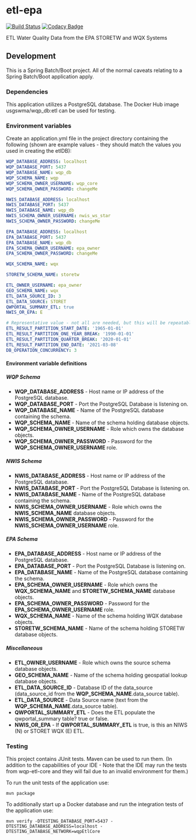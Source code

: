 # etl\-epa

[![Build Status](https://travis-ci.org/NWQMC/etl-epa.svg?branch=postgres)](https://travis-ci.org/NWQMC/etl-epa)
[![Codacy Badge](https://api.codacy.com/project/badge/Grade/70a8902cbf5c4b2ebf622fa0a42df585)](https://app.codacy.com/app/usgs_wma_dev/etl-epa?utm_source=github.com&utm_medium=referral&utm_content=NWQMC/etl-epa&utm_campaign=Badge_Grade_Dashboard)

ETL Water Quality Data from the EPA STORETW and WQX Systems

## Development
This is a Spring Batch/Boot project. All of the normal caveats relating to a Spring Batch/Boot application apply.

### Dependencies
This application utilizes a PostgreSQL database. The Docker Hub image usgswma/wqp_db:etl can be used for testing.

### Environment variables
Create an application.yml file in the project directory containing the following (shown are example values - they should match the values you used in creating the etlDB):

```yml
WQP_DATABASE_ADDRESS: localhost
WQP_DATABASE_PORT: 5437
WQP_DATABASE_NAME: wqp_db
WQP_SCHEMA_NAME: wqp
WQP_SCHEMA_OWNER_USERNAME: wqp_core
WQP_SCHEMA_OWNER_PASSWORD: changeMe

NWIS_DATABASE_ADDRESS: localhost
NWIS_DATABASE_PORT: 5437
NWIS_DATABASE_NAME: wqp_db
NWIS_SCHEMA_OWNER_USERNAME: nwis_ws_star
NWIS_SCHEMA_OWNER_PASSWORD: changeMe

EPA_DATABASE_ADDRESS: localhost
EPA_DATABASE_PORT: 5437
EPA_DATABASE_NAME: wqp_db
EPA_SCHEMA_OWNER_USERNAME: epa_owner
EPA_SCHEMA_OWNER_PASSWORD: changeMe

WQX_SCHEMA_NAME: wqx

STORETW_SCHEMA_NAME: storetw

ETL_OWNER_USERNAME: epa_owner
GEO_SCHEMA_NAME: wqx
ETL_DATA_SOURCE_ID: 3
ETL_DATA_SOURCE: STORET
QWPORTAL_SUMMARY_ETL: true
NWIS_OR_EPA: E

# Representative value - not all are needed, but this will be repeatable
ETL_RESULT_PARTITION_START_DATE: '1965-01-01'
ETL_RESULT_PARTITION_ONE_YEAR_BREAK: '1990-01-01'
ETL_RESULT_PARTITION_QUARTER_BREAK: '2020-01-01'
ETL_RESULT_PARTITION_END_DATE: '2021-03-08'
DB_OPERATION_CONCURRENCY: 3

```

#### Environment variable definitions
##### WQP Schema
*   **WQP_DATABASE_ADDRESS** - Host name or IP address of the PostgreSQL database.
*   **WQP_DATABASE_PORT** - Port the PostgreSQL Database is listening on.
*   **WQP_DATABASE_NAME** - Name of the PostgreSQL database containing the schema.
*   **WQP_SCHEMA_NAME** - Name of the schema holding database objects.
*   **WQP_SCHEMA_OWNER_USERNAME** - Role which owns the database objects.
*   **WQP_SCHEMA_OWNER_PASSWORD** - Password for the **WQP_SCHEMA_OWNER_USERNAME** role.

##### NWIS Schema
*   **NWIS_DATABASE_ADDRESS** - Host name or IP address of the PostgreSQL database.
*   **NWIS_DATABASE_PORT** - Port the PostgreSQL Database is listening on.
*   **NWIS_DATABASE_NAME** - Name of the PostgreSQL database containing the schema.
*   **NWIS_SCHEMA_OWNER_USERNAME** - Role which owns the **NWIS_SCHEMA_NAME** database objects.
*   **NWIS_SCHEMA_OWNER_PASSWORD** - Password for the **NWIS_SCHEMA_OWNER_USERNAME** role.

##### EPA Schema
*   **EPA_DATABASE_ADDRESS** - Host name or IP address of the PostgreSQL database.
*   **EPA_DATABASE_PORT** - Port the PostgreSQL Database is listening on.
*   **EPA_DATABASE_NAME** - Name of the PostgreSQL database containing the schema.
*   **EPA_SCHEMA_OWNER_USERNAME** - Role which owns the **WQX_SCHEMA_NAME** and **STORETW_SCHEMA_NAME** database objects.
*   **EPA_SCHEMA_OWNER_PASSWORD** - Password for the **EPA_SCHEMA_OWNER_USERNAME** role.
*   **WQX_SCHEMA_NAME** - Name of the schema holding WQX database objects.
*   **STORETW_SCHEMA_NAME** - Name of the schema holding STORETW database objects.

##### Miscellaneous
*   **ETL_OWNER_USERNAME** - Role which owns the source schema database objects.
*   **GEO_SCHEMA_NAME** - Name of the schema holding geospatial lookup database objects.
*   **ETL_DATA_SOURCE_ID** - Database ID of the data_source (data_source_id from the **WQP_SCHEMA_NAME**.data_source table).
*   **ETL_DATA_SOURCE** - Data Source name (text from the **WQP_SCHEMA_NAME**.data_source table).
*   **QWPORTAL_SUMMARY_ETL** - Does the ETL populate the qwportal_summary table? true or false.
*   **NWIS_OR_EPA** - If **QWPORTAL_SUMMARY_ETL** is true, is this an NIWS (N) or STORET WQX (E) ETL.

### Testing
This project contains JUnit tests. Maven can be used to run them. (In addition to the capabilities of your IDE - Note that the IDE may run the tests from wqp-etl-core and they will fail due to an invalid environment for them.)

To run the unit tests of the application use:

```shell
mvn package
```

To additionally start up a Docker database and run the integration tests of the application use:

```shell
mvn verify -DTESTING_DATABASE_PORT=5437 -DTESTING_DATABASE_ADDRESS=localhost -DTESTING_DATABASE_NETWORK=wqpEtlCore
```
